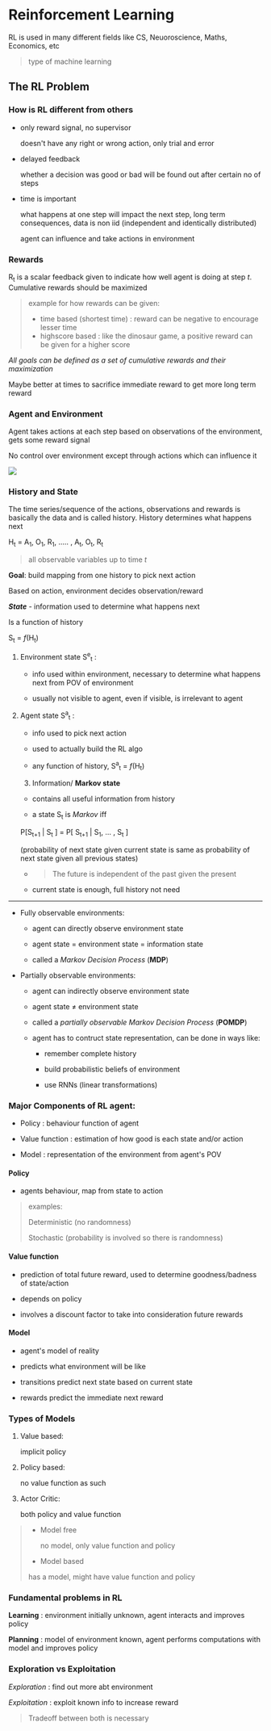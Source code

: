 # Reinforcement Learning 

RL is used in many different fields like CS, Neuoroscience, Maths, Economics, etc

> type of machine learning

## The RL Problem

### How is RL different from others

- only reward signal, no supervisor

    doesn't have any right or wrong action, only trial and error

- delayed feedback

    whether a decision was good or bad will be found out after certain no of steps

- time is important

    what happens at one step will impact the next step, long term consequences, data is non iid (independent and identically distributed) 

    agent can influence and take actions in environment  

### Rewards

R<sub>t</sub> is a scalar feedback given to indicate how well agent is doing at step _t_. Cumulative rewards should be maximized
 
> example for how rewards can be given:
> - time based (shortest time) : reward can be negative to encourage lesser time
> - highscore based : like the dinosaur game, a positive reward can be given for  a higher score

_All goals can be defined as a set of cumulative rewards and their maximization_

Maybe better at times to sacrifice immediate reward to get more long term reward

### Agent and Environment

Agent takes actions at each step based on observations of the environment, gets some reward signal

No control over environment except through actions which can influence it

![](images\agent-environment.png)

### History and State

The time series/sequence of the actions, observations and rewards is basically the data and is called history. History determines what happens next

H<sub>t</sub> = A<sub>1</sub>, O<sub>1</sub>, R<sub>1</sub>, ..... , A<sub>t</sub>, O<sub>t</sub>, R<sub>t</sub>

> all observable variables up to time _t_

**Goal**: build mapping from one history to pick next action

Based on action, environment decides  observation/reward

_**State**_ - information used to determine what happens next

Is a function of history

S<sub>t</sub> = _f_(H<sub>t</sub>)

1. Environment state S<sup>e</sup><sub>t</sub> :
    - info used within environment, necessary to determine what happens next from POV of environment

    - usually not visible to agent, even if visible, is irrelevant to agent

2. Agent state S<sup>a</sup><sub>t</sub> :

    - info used to pick next action

    - used to actually build the RL algo

    - any function of history, S<sup>a</sup><sub>t</sub> = _f_(H<sub>t</sub>)

    3. Information/ **Markov state** 

    - contains all useful information from history

    - a state S<sub>t</sub> is _Markov_ iff

    P[S<sub>t+1</sub> | S<sub>t</sub>
    ] = P[ S<sub>t+1</sub> | S<sub>1</sub>, ... , S<sub>t</sub> ]

    (probability of next state given current state is same as probability of next state given all previous states)

    - > The future is independent of the past given the present

    - current state is enough, full history not need

---

- Fully observable environments:

    - agent can directly observe environment state

    - agent state = environment state = information state

    - called a _Markov Decision Process_ (**MDP**)

- Partially observable environments:

    - agent can indirectly observe environment state

    - agent state ≠ environment state

    - called a _partially observable Markov Decision Process_ (**POMDP**)

    - agent has to contruct state representation, can be done in ways like:

        - remember complete history

        - build probabilistic beliefs of environment 

        - use RNNs (linear transformations)

### Major Components of RL agent:

- Policy : behaviour function of agent

- Value function : estimation of how good is each state and/or action

- Model : representation of the environment from agent's POV

#### Policy

- agents behaviour, map from state to action

> examples:
>
>Deterministic (no randomness)
>
>Stochastic (probability is involved so there is randomness)

#### Value function

- prediction of total future reward, used to determine goodness/badness of state/action

- depends on policy 

- involves a discount factor to take into consideration future rewards

#### Model

- agent's model of reality

- predicts what environment will be like

- transitions predict next state based on current state

- rewards predict the immediate next reward

### Types of Models

1. Value based:

    implicit policy 

2. Policy based: 

    no value function as such

3. Actor Critic:

    both policy and value function


>- Model free 
>
>   no model, only value function and policy
>
>- Model based
>
>has a model, might have value function and policy

### Fundamental problems in RL

**Learning** : environment initially unknown, agent interacts and improves policy

**Planning** : model of environment known, agent performs computations with model and improves policy


### Exploration vs Exploitation

_Exploration_ : find out more abt environment

_Exploitation_ : exploit known info to increase reward

> Tradeoff between both is necessary